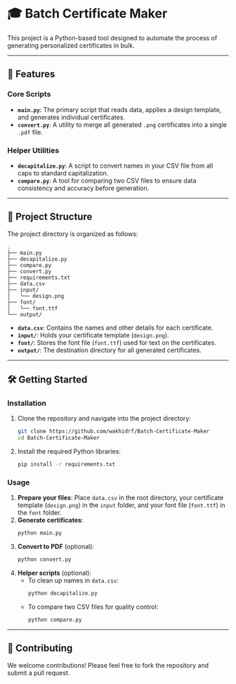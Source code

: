 # 🎓 Batch Certificate Maker

This project is a Python-based tool designed to automate the process of generating personalized certificates in bulk.

---

## 🚀 Features

### Core Scripts
* **`main.py`**: The primary script that reads data, applies a design template, and generates individual certificates.
* **`convert.py`**: A utility to merge all generated `.png` certificates into a single `.pdf` file.

### Helper Utilities
* **`decapitalize.py`**: A script to convert names in your CSV file from all caps to standard capitalization.
* **`compare.py`**: A tool for comparing two CSV files to ensure data consistency and accuracy before generation.

---

## 📂 Project Structure

The project directory is organized as follows:

```
.
├── main.py
├── decapitalize.py
├── compare.py
├── convert.py
├── requirements.txt
├── data.csv
├── input/
│   └── design.png
├── font/
│   └── font.ttf
└── output/
```

- **`data.csv`**: Contains the names and other details for each certificate.
- **`input/`**: Holds your certificate template (`design.png`).
- **`font/`**: Stores the font file (`font.ttf`) used for text on the certificates.
- **`output/`**: The destination directory for all generated certificates.

---

## 🛠️ Getting Started

### Installation
1.  Clone the repository and navigate into the project directory:
    ```bash
    git clone https://github.com/wakhidrf/Batch-Certificate-Maker
    cd Batch-Certificate-Maker
    ```
2.  Install the required Python libraries:
    ```bash
    pip install -r requirements.txt
    ```

### Usage
1.  **Prepare your files**: Place `data.csv` in the root directory, your certificate template (`design.png`) in the `input` folder, and your font file (`font.ttf`) in the `font` folder.
2.  **Generate certificates**:
    ```bash
    python main.py
    ```
3.  **Convert to PDF** (optional):
    ```bash
    python convert.py
    ```
4.  **Helper scripts** (optional):
    -   To clean up names in `data.csv`:
        ```bash
        python decapitalize.py
        ```
    -   To compare two CSV files for quality control:
        ```bash
        python compare.py
        ```

---

## 🤝 Contributing

We welcome contributions! Please feel free to fork the repository and submit a pull request.